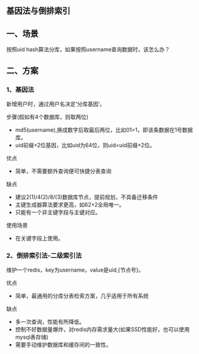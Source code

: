 ## 基因法与倒排索引

## 一、场景
按照uid hash算法分库，如果按照username查询数据时，该怎么办？

## 二、方案
### 1、基因法
新增用户时，通过用户名决定’分库基因‘。

步骤(假如有4个数据库，则取两位)
* md5(username),换成数字后取最后两位，比如01=1，即该条数据在1号数据库。
* uid前缀+2位基因，比如uid为64位，则uid=uid前缀+2位。

优点
* 简单，不需要额外查询便可快捷分表查询

缺点
* 建议2(1)/4(2)/8/(3)数据库节点，提前规划，不具备迁移条件
* 主键生成器算法要求更高，如62+2全局唯一。
* 只能有一个非主键字段与主键对应。

使用场景
* 在关键字段上使用。

### 2、倒排索引法-二级索引法
维护一个redis，key为username，value是uid,{节点号}。

优点
* 简单，最通用的分库分表检索方案，几乎适用于所有系统

缺点
* 多一次查询，性能有所降低。
* 控制不好数据量爆炸，对redis内存需求量大(如果SSD性能好，也可以使用mysql表存储)
* 需要手动维护数据库和缓存间的一致性。






